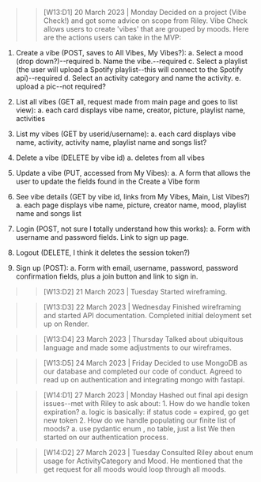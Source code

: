 > > [W13:D1] 20 March 2023 | Monday
Decided on a project (Vibe Check!) and got some advice on scope from Riley.
Vibe Check allows users to create 'vibes' that are grouped by moods.
Here are the actions users can take in the MVP:

1. Create a vibe (POST, saves to All Vibes, My Vibes?):
    a. Select a mood (drop down?)--required
    b. Name the vibe.--required
    c. Select a playlist (the user will upload a Spotify playlist--this will connect to the Spotify api)--required
    d. Select an activity category and name the activity.
    e. upload a pic--not required?

2. List all vibes (GET all, request made from main page and goes to list view):
    a. each card displays vibe name, creator, picture, playlist name, activities

3. List my vibes (GET by userid/username):
    a. each card displays vibe name, activity, activity name, playlist name and songs list?

4. Delete a vibe (DELETE by vibe id)
    a. deletes from all vibes

5. Update a vibe (PUT, accessed from My Vibes):
    a. A form that allows the user to update the fields found in the Create a Vibe form


5. See vibe details (GET by vibe id, links from My Vibes, Main, List Vibes?)
    a. each page displays vibe name, picture, creator name, mood, playlist name and songs list

6. Login (POST, not sure I totally understand how this works):
    a. Form with username and password fields. Link to sign up page.

7. Logout (DELETE, I think it deletes the session token?)

8. Sign up (POST):
    a. Form with email, username, password, password confirmation fields, plus a join button and link to sign in.


> > [W13:D2] 21 March 2023 | Tuesday
Started wireframing.

> > [W13:D3] 22 March 2023 | Wednesday
Finished wireframing and started API documentation. Completed initial deloyment set up on Render.

> > [W13:D4] 23 March 2023 | Thursday
Talked about ubiquitous language and made some adjustments to our wireframes.

> > [W13:D5] 24 March 2023 | Friday
Decided to use MongoDB as our database and completed our code of conduct. Agreed to read up on authentication and integrating mongo with fastapi.

> > [W14:D1] 27 March 2023 | Monday
Hashed out final api design issues--met with Riley to ask about:
    1. How do we handle token expiration?
        a. logic is basically: if status code = expired, go get new token
    2. How do we handle populating our finite list of moods?
        a. use pydantic enum , no table, just a list
We then started on our authentication process.

> > [W14:D2] 27 March 2023 | Tuesday
Consulted Riley about enum usage for ActivityCategory and Mood. He mentioned that the get request for all moods would loop through all moods. 
